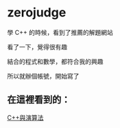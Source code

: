 # zerojudge

學 C++ 的時候，看到了推薦的解題網站

看了一下，覺得很有趣

結合的程式和數學，都符合我的興趣

所以就辦個帳號，開始寫了

## 在這裡看到的：
[C++與演算法](https://www.csie.ntu.edu.tw/~b98902112/cpp_and_algo/index.html)
